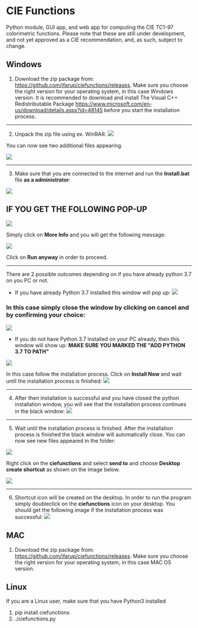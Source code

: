 # CIE Functions

Python module, GUI app, and web app for computing the CIE TC1-97 colorimetric functions. Please note that these are still under development, and not yet approved as a CIE recommendation, and, as such, subject to change.


## Windows

1. Download the zip package from: https://github.com/ifarup/ciefunctions/releases. Make sure you choose the right version for your operating system, in this case Windows version. It is recommended to download and install The Visual C++ Redistributable Package https://www.microsoft.com/en-us/download/details.aspx?id=48145 before you start the installation process.

***

2. Unpack the zip file using ex. WinRAR.
![](https://imgur.com/3C7lBd7.png)

You can now see two additional files appearing.

![](https://imgur.com/XxnLBaj.png)

***

3. Make sure that you are connected to the internet and run the **Install.bat** file **as a administrator**: 

![](https://imgur.com/ECe9c7I.png)

## IF YOU GET THE FOLLOWING POP-UP

![](https://imgur.com/fflpYvd.png)

Simply click on **More Info** and you will get the following message:

![](https://imgur.com/tpQZfOu.png)

Click on **Run anyway** in order to proceed.

***

There are 2 possible outcomes depending on if you have already python 3.7 on you PC or not.
*  If you have already Python 3.7 installed this window will pop up:
![](https://imgur.com/GxIZw5k.png)

### In this case simply close the window by clicking on **cancel** and by confirming your choice:
![](https://imgur.com/uD5bp3O.png)

* If you do not have Python 3.7 installed on your PC already, then this window will show up:
**MAKE SURE YOU MARKED THE "ADD PYTHON 3.7 TO PATH"**




![](https://imgur.com/IrcN87o.png)

In this case follow the installation process. Click on **Install Now** and wait until the installation process is finished:
![](https://imgur.com/hgPimnB.png)

***

4. After then installation is successful and you have closed the python installation window, you will see that the installation process continues in the black window:
![](https://imgur.com/kT73Ntq.png)

***

5. Wait until the installation process is finished. After the installation process is finished the black window will automatically close. You can now see new files appeared in the folder:

![](https://imgur.com/N4bEo5i.png)

Right click on the **ciefunctions** and select **send to** and choose **Desktop create shortcut** as shown on the image below.

![](https://imgur.com/BCx76TI.png)

***

6. Shortcut icon will be created on the desktop. In order to run the program simply doubleclick on the **ciefunctions** icon on your desktop. You should get the following image if the installation process was successful:
![](https://imgur.com/5dXSWXr.png)

## MAC

1. Download the zip package from: https://github.com/ifarup/ciefunctions/releases. Make sure you choose the right version for your operating system, in this case MAC OS version.

## Linux

If you are a Linux user, make sure that you have Python3 installed
1. pip install ciefunctions
2. ./ciefunctions.py
